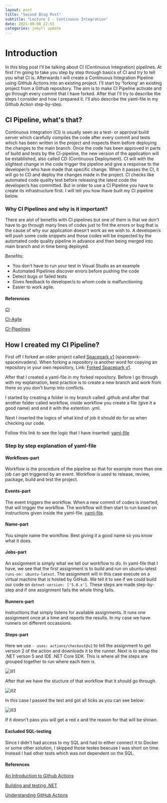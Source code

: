 ```yaml
---
layout: post
title: "Second Blog Post"
subtitle: "Lecture 2 - Continuous Integration"
date: 2021-09-08 22:55
categories: jekyll update
---
```


# Introduction

In this blog post I'll be talking about CI (Continuous Integration) pipelines. At first I'm going to take you step by step through basics of CI and try to tell you what CI is. Afterwards I will create a Continuous Integration Pipeline using GitHub Actions into an existing project. I'll start by ‘forking’ an existing project from a Github repository. The aim is to make CI Pipeline activate and go through every commit that I have forked. After that I'll try to describe the steps I consider and how I prepared it. I'll also describe the yaml-file in my Github Action step-by-step.

## CI Pipeline, what's that?

Continuous Integration (CI) is usually seen as a test- or approval build server which carefully compiles the code after every commit and tests which has been written in the project and inspects them before deploying the changes to the main branch. Once the code has been approved in parts of build and tests by the CI-pipeline, the new version of the application will be established, also called CD (Continuous Deployment). CI will with the slightest change in the code trigger the pipeline and give a response to the developer/s who have made that specific change. When it passes the CI, it will go to CD and deploy the changes made in the project. CI checks like automated code quality test before releasing the latest code the developer/s has committed. But in order to use a CI Pipeline you have to create its infrastructure first. I will tell you how Ihave built my CI pipeline below.

### Why CI Pipelines and why is it important?

There are alot of benefits with CI pipelines but one of them is that we don't have to go through many lines of codes just to fint the errors or bug that is the cause of why our application doesn't work as we wish to. A developer/s will push some code snippets and those codes will be inspected by the automated code quality pipeline in advance and then being merged into main branch and in time being deployed.

Benefits:

- You don't have to run your test in Visual Studio as an example
- Automated Pipelines discover errors before pushing the code
- Detect bugs or failed tests
- Gives feedback to developer/s to whom code is malfunctioning
- Easier to work agile.

#### References

[CI](https://www.atlassian.com/continuous-delivery/continuous-integration)

[CI-Agile](https://www.scaledagileframework.com/continuous-integration/)

[CI-Pipelines](https://www.redhat.com/en/topics/devops/what-cicd-pipeline)

## How I created my CI Pipeline?

First off I forked an older project called [Spacepark v1](https://github.com/PGBSNH20/spacepark-spaceinvaders) (spacepark-spaceinvaders).
When forking a repository is another word for copying an repository in your own repository, Link: [Forked Spacepark v1](https://github.com/MazdakE/spacepark-spaceinvaders).

After that I created a yaml-file in my forked repository. Before I go through with my explaination, best practice is to create a new branch and work from there so you don't bump into conflicts.

I started by creating a folder in my branch called .github and after that another folder called workflow, inside workflow you create a file (give it a good name) and end it with the extention .yml.

Next I inserted the logics of what kind of job it should do for us when checking our code.

Follow this link to see the logic that I have inserted: [yaml-file](https://github.com/MazdakE/spacepark-spaceinvaders/blob/main/.github/workflows/ci-test-and-build.yml)

### Step by step explanation of yaml-file

#### Workflows-part

Workflow is the procedure of the pipeline so that for example more than one job can get triggered by an event. Workflow is used to release, review, package, build and test the project.

#### Events-part

The event triggers the workflow. When a new commit of codes is inserted, that will trigger the workflow. The workflow will then start to run based on instructions given inside the yaml-file. [yaml-file](https://github.com/MazdakE/spacepark-spaceinvaders/blob/main/.github/workflows/ci-test-and-build.yml).

#### Name-part

You simple name the workflow. Best giving it a good name so you know what it does.

#### Jobs-part

An assignment is simply what we tell our workflow to do. In yaml-file that I have, we see that the first assignment is to build and run on ubuntu-latest `runs-on: ubuntu-latest`. The assignment will in this case execute on a virtual machine that is hosted by GitHub. We tell it to see if we could build our code on `dotnet-version: ['5.0.x']`. These steps are made step-by-step and if one assignment fails the whole thing fails.

#### Runners-part

Instructions that simply listens for available assignments. It runs one assignment once at a time and reports the results. In my case we have runners on different occassions.

#### Steps-part

Here we use `- uses: actions/checkout@v2` to tell the assignment to get version 2 of the action and downloads it to the runner. Next is to setup the .NET verson 5 and IDE .NET Core SDK.
This is where all the steps are grouped together to run where each item is

![ill1](/ME_blog/images/image2.png)

After that we have the stucture of that workflow that it should go through.

![ill2](/ME_blog/images/image3.png)

In this case I passed the test and got all ticks as you can see below:

![ill3](/ME_blog/images/image4.png)

If it doesn't pass you will get a red x and the reason for that will be shown.

#### Excluded SQL-testing

Since I didn't had access to my SQL and had to either connect it to Docker or some other solution, I skipped those testes beacuse I was short on time. Instead I had other tests which was not dependent on the SQL.

#### References

[An Introduction to Github Actions](https://gabrieltanner.org/blog/an-introduction-to-github-actions)

[Building and testing .NET](https://docs.github.com/en/actions/guides/building-and-testing-net)

[Understanding GitHub Actions](https://docs.github.com/en/actions/learn-github-actions/understanding-github-actions)
